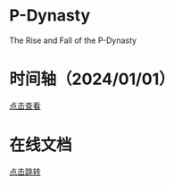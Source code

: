 # P-Dynasty
The Rise and Fall of the P-Dynasty

# 时间轴（2024/01/01）

[点击查看](https://cdn.knightlab.com/libs/timeline3/latest/embed/index.html?source=1_iuj9By_cZH4CJWDzUPiYT-ZWvIvXuITO2fyAFNdR9o&font=Default&lang=zh-cn&initial_zoom=2&height=650)


# 在线文档

[点击跳转](https://docs.google.com/spreadsheets/d/e/2PACX-1vRxYmrYftEY_xCx7k6WNFytmMriMULpVUURBIQ22UnfW-z77UK_3wgYFr3qHsr7obu5VvG02ECCdhBQ/pubhtml)

